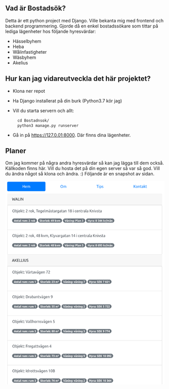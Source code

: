 ## Vad är Bostadsök?
Detta är ett python project med Django. Ville bekanta mig med frontend och backend programmering. Gjorde då en enkel bostadssökare som tittar på lediga lägenheter hos följande hyresvärdar:
* Hässelbyhem
* Heba
* Wålinfastigheter
* Wäsbyhem
* Akelius

## Hur kan jag vidareutveckla det här projektet?
* Klona ner repot
* Ha Django installerat på din burk (Python3.7 kör jag)
* Vill du starta servern och allt:

        cd Bostadnsok/
        python3 manage.py runserver
* Gå in på https://127.0.01:8000. Där finns dina lägenheter.

## Planer
Om jag kommer på några andra hyresvärdar så kan jag lägga till dem också. Källkoden finns här. Vill du hosta det på din egen server så var så god. Vill du ändra något så klona och ändra. :)
Följande är en snapshot av sidan.

![Snapshot](img/screenshot.png)



